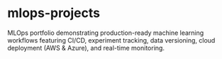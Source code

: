 # mlops-projects
MLOps portfolio demonstrating production-ready machine learning workflows featuring CI/CD, experiment tracking, data versioning, cloud deployment (AWS &amp; Azure), and real-time monitoring.
